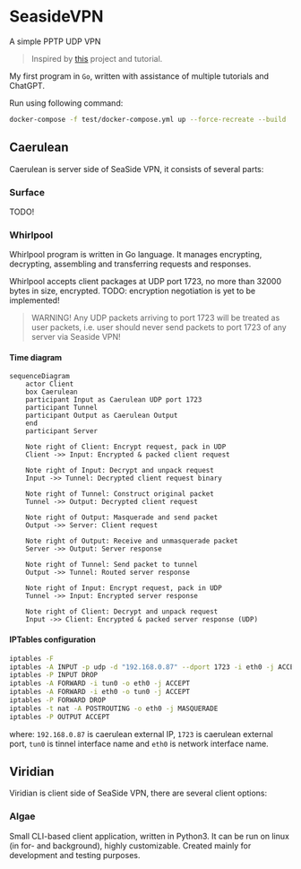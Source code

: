 # SeasideVPN

A simple PPTP UDP VPN

> Inspired by [this](https://github.com/habibiefaried/vpn-protocol-udp-pptp) project and tutorial.

My first program in `Go`, written with assistance of multiple tutorials and ChatGPT.

Run using following command:

```bash
docker-compose -f test/docker-compose.yml up --force-recreate --build
```

## Caerulean

Caerulean is server side of SeaSide VPN, it consists of several parts:

### Surface

TODO!

### Whirlpool

Whirlpool program is written in Go language.
It manages encrypting, decrypting, assembling and transferring requests and responses.

Whirlpool accepts client packages at UDP port 1723, no more than 32000 bytes in size, encrypted.
TODO: encryption negotiation is yet to be implemented!

> WARNING! Any UDP packets arriving to port 1723 will be treated as user packets, i.e. user should never send packets to port 1723 of any server via Seaside VPN!

#### Time diagram

```mermaid
sequenceDiagram
    actor Client
    box Caerulean
    participant Input as Caerulean UDP port 1723
    participant Tunnel
    participant Output as Caerulean Output
    end
    participant Server

    Note right of Client: Encrypt request, pack in UDP
    Client ->> Input: Encrypted & packed client request
    
    Note right of Input: Decrypt and unpack request
    Input ->> Tunnel: Decrypted client request binary

    Note right of Tunnel: Construct original packet
    Tunnel ->> Output: Decrypted client request

    Note right of Output: Masquerade and send packet
    Output ->> Server: Client request

    Note right of Output: Receive and unmasquerade packet
    Server ->> Output: Server response
    
    Note right of Tunnel: Send packet to tunnel
    Output ->> Tunnel: Routed server response

    Note right of Input: Encrypt request, pack in UDP
    Tunnel ->> Input: Encrypted server response

    Note right of Client: Decrypt and unpack request
    Input ->> Client: Encrypted & packed server response (UDP)
```

#### IPTables configuration

```bash
iptables -F
iptables -A INPUT -p udp -d "192.168.0.87" --dport 1723 -i eth0 -j ACCEPT
iptables -P INPUT DROP
iptables -A FORWARD -i tun0 -o eth0 -j ACCEPT
iptables -A FORWARD -i eth0 -o tun0 -j ACCEPT
iptables -P FORWARD DROP
iptables -t nat -A POSTROUTING -o eth0 -j MASQUERADE
iptables -P OUTPUT ACCEPT
```

where: `192.168.0.87` is caerulean external IP, `1723` is caerulean external port, `tun0` is tinnel interface name and `eth0` is network interface name.

## Viridian

Viridian is client side of SeaSide VPN, there are several client options:

### Algae

Small CLI-based client application, written in Python3.
It can be run on linux (in for- and background), highly customizable.
Created mainly for development and testing purposes.

